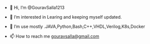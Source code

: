 - 👋 Hi, I’m @GouravSalla1213
- 👀 I’m interested in Learing and keeping myself updated.
- 🌱 I’m use mostly .JAVA,Python,Bash,C++,VHDL,Verilog,K8s,Docker

- 📫 How to reach me gouravsalla@gmail.com

<!---
GouravSalla1213/GouravSalla1213 is a ✨ special ✨ repository because its `README.md` (this file) appears on your GitHub profile.
You can click the Preview link to take a look at your changes.
--->
